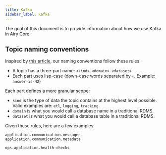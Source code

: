 ```yaml
---
title: Kafka
sidebar_label: Kafka
---
```


The goal of this document is to provide information about how we use Kafka in
Airy Core.

## Topic naming conventions

Inspired by [this
article](https://riccomini.name/how-paint-bike-shed-kafka-topic-naming-conventions),
our naming conventions follow these rules:

- A topic has a three-part name: `<kind>.<domain>.<dataset>`
- Each part uses lisp-case (down-case words separated by `-`. Example:
  `answer-is-42`)

Each part defines a more granular scope:

- `kind` is the type of data the topic contains at the highest level possible.
  Valid examples are: `etl`, `logging`, `tracking`.
- `domain` is what you would call a database name in a traditional
  RDMS.
- `dataset` is what you would call a database table in a traditional RDMS.

Given these rules, here are a few examples:

```
application.communication.messages
application.communication.metadata

ops.application.health-checks
```
